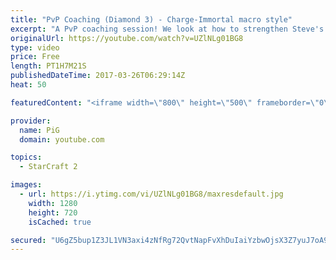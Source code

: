 ```yaml
---
title: "PvP Coaching (Diamond 3) - Charge-Immortal macro style"
excerpt: "A PvP coaching session! We look at how to strengthen Steve's earlygame and how to make his chargelot-immortal style work -- Watch live at https://www.twitch.tv/x5_pig"
originalUrl: https://youtube.com/watch?v=UZlNLg01BG8
type: video
price: Free
length: PT1H7M21S
publishedDateTime: 2017-03-26T06:29:14Z
heat: 50

featuredContent: "<iframe width=\"800\" height=\"500\" frameborder=\"0\" src=\"https://www.youtube.com/embed/UZlNLg01BG8\" allow=\"accelerometer; autoplay; encrypted-media; gyroscope; picture-in-picture\" allowfullscreen></iframe>"

provider:
  name: PiG
  domain: youtube.com

topics:
  - StarCraft 2

images:
  - url: https://i.ytimg.com/vi/UZlNLg01BG8/maxresdefault.jpg
    width: 1280
    height: 720
    isCached: true

secured: "U6gZ5bup1Z3JL1VN3axi4zNfRg72QvtNapFvXhDuIaiYzbwOjsX3Z7yuJ7oA9yQUP1uNnpQg1W7r+DQ6lInRSf/S8aYT5qLEACXykZ2fGdYwmFPwJxLeaSs71SHV4hfJ4ZnPYY6waby4GjQVbVaIFJtuuKNxC81fq3N4Nx/v51Scqobn36oS0/T0EfCeRg+tLybnV3lzc+Mvmz8u2tCJaMwyr6cIVY/g+UIaoALGTYulq8tbTqXtwSunYRVxnZyf/1RjrOcxyuXeEERkhAIGHZtzRAU/OSgeERp57go1SU/G7s7rZ5WJXFyR+PFw4QXGBMoBK7rS68gkT84TQLOIOTl4ugpmHALawQW51fb54qfLxi+YUlKAxpbhwY/y3PzCnhStdv8PgD1Bko7tv+tkzFygInd39l7MKshSPoI6jgM=;frtwN/fMpsPMRTMGCZdCEw=="
---
```


